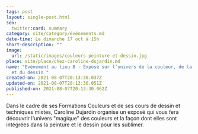 ```yaml
---
tags: post
layout: single-post.html
seo:
  twitter:card: summary
category: site/category/événements.md
date-time: Le dimanche 17 oct à 15h
short-description: ""
image:
  url: /static/images/couleurs-peinture-et-dessin.jpg
place: site/place/chez-caroline-dujardin.md
name: "Evénement au lieu 8 : Exposé sur l’univers de la couleur, de la peinture
  et du dessin "
created-on: 2021-08-07T20:13:30.037Z
updated-on: 2021-08-07T20:13:30.051Z
published-on: 2021-08-07T20:13:30.062Z
---
```

<!--StartFragment-->

Dans le cadre de ses Formations Couleurs et de ses cours de dessin et techniques mixtes, Caroline Dujardin organise un exposé qui vous fera découvrir l'univers "magique" des couleurs et la façon dont elles sont intégrées dans la peinture et le dessin pour les sublimer. 

<!--EndFragment-->